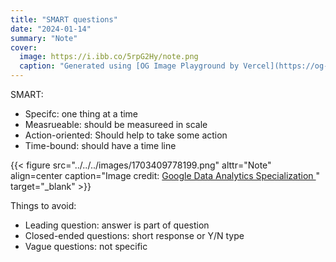 ```yaml
---
title: "SMART questions"
date: "2024-01-14"
summary: "Note"
cover:
  image: https://i.ibb.co/5rpG2Hy/note.png
  caption: "Generated using [OG Image Playground by Vercel](https://og-playground.vercel.app/)"
---
```


SMART:

- Specifc: one thing at a time
- Measrueable: should be measureed in scale
- Action-oriented: Should help to take some action
- Time-bound: should have a time line

{{< figure src="../../../images/1703409778199.png" alttr="Note" align=center caption="Image credit: [Google Data Analytics Specialization ](https://www.coursera.org/specializations/data-analytics-certificate)" target="_blank" >}}

Things to avoid:

- Leading question: answer is part of question
- Closed-ended questions: short response or Y/N type
- Vague questions: not specific
